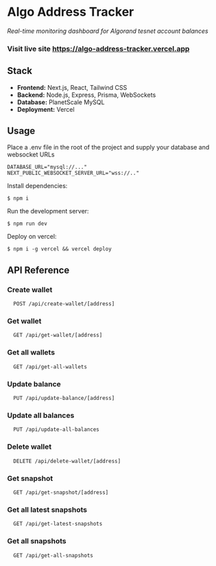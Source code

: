 # Algo Address Tracker

*Real-time monitoring dashboard for Algorand tesnet account balances*

### Visit live site https://algo-address-tracker.vercel.app

## Stack
- **Frontend:** Next.js, React, Tailwind CSS
- **Backend:** Node.js, Express, Prisma, WebSockets 
- **Database:** PlanetScale MySQL
- **Deployment:** Vercel

## Usage
Place a .env file in the root of the project and supply your database and websocket URLs
```
DATABASE_URL="mysql://..."
NEXT_PUBLIC_WEBSOCKET_SERVER_URL="wss://.."
```
Install dependencies:
```
$ npm i
```
Run the development server:
```
$ npm run dev
```
Deploy on vercel:
```
$ npm i -g vercel && vercel deploy
```

## API Reference
### Create wallet
```
  POST /api/create-wallet/[address]
```
### Get wallet
```
  GET /api/get-wallet/[address]
```
### Get all wallets
```
  GET /api/get-all-wallets
```
### Update balance
```
  PUT /api/update-balance/[address]
```
### Update all balances
```
  PUT /api/update-all-balances
```
### Delete wallet
```
  DELETE /api/delete-wallet/[address]
```
### Get snapshot
```
  GET /api/get-snapshot/[address]
```
### Get all latest snapshots
```
  GET /api/get-latest-snapshots
```
### Get all snapshots
```
  GET /api/get-all-snapshots
```

